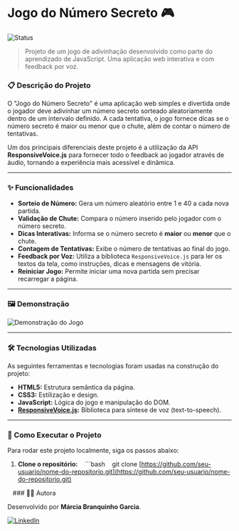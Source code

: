 # Jogo do Número Secreto 🎮

![Status](https://img.shields.io/badge/Status-Concluído-brightgreen)

> Projeto de um jogo de adivinhação desenvolvido como parte do aprendizado de JavaScript. Uma aplicação web interativa e com feedback por voz.

### 📋 Descrição do Projeto

O "Jogo do Número Secreto" é uma aplicação web simples e divertida onde o jogador deve adivinhar um número secreto sorteado aleatoriamente dentro de um intervalo definido. A cada tentativa, o jogo fornece dicas se o número secreto é maior ou menor que o chute, além de contar o número de tentativas.

Um dos principais diferenciais deste projeto é a utilização da API **ResponsiveVoice.js** para fornecer todo o feedback ao jogador através de áudio, tornando a experiência mais acessível e dinâmica.

---

### ✨ Funcionalidades

- **Sorteio de Número:** Gera um número aleatório entre 1 e 40 a cada nova partida.
- **Validação de Chute:** Compara o número inserido pelo jogador com o número secreto.
- **Dicas Interativas:** Informa se o número secreto é **maior** ou **menor** que o chute.
- **Contagem de Tentativas:** Exibe o número de tentativas ao final do jogo.
- **Feedback por Voz:** Utiliza a biblioteca `ResponsiveVoice.js` para ler os textos da tela, como instruções, dicas e mensagens de vitória.
- **Reiniciar Jogo:** Permite iniciar uma nova partida sem precisar recarregar a página.

---

### 🖼️ Demonstração

![Demonstração do Jogo](./demonstracao.jpg) 

---

### 🛠️ Tecnologias Utilizadas

As seguintes ferramentas e tecnologias foram usadas na construção do projeto:

- **HTML5:** Estrutura semântica da página.
- **CSS3:** Estilização e design.
- **JavaScript:** Lógica do jogo e manipulação do DOM.
- **[ResponsiveVoice.js](https://responsivevoice.org/):** Biblioteca para síntese de voz (text-to-speech).

---

### 🚀 Como Executar o Projeto

Para rodar este projeto localmente, siga os passos abaixo:

1. **Clone o repositório:**
   ```bash
   git clone [https://github.com/seu-usuario/nome-do-repositorio.git](https://github.com/seu-usuario/nome-do-repositorio.git)

   ### 👩‍💻 Autora

Desenvolvido por **Márcia Branquinho Garcia**.

[![LinkedIn](https://img.shields.io/badge/LinkedIn-0077B5?style=for-the-badge&logo=linkedin&logoColor=white)](https://www.linkedin.com/in/marcia-branquinho-garcia-5935a9362/)

